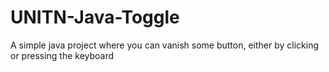 # UNITN-Java-Toggle
A simple java project where you can vanish some button, either by clicking or pressing the keyboard
